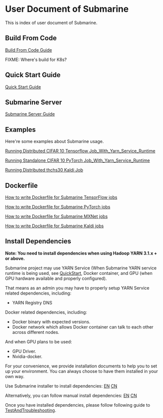 <!--
   Licensed to the Apache Software Foundation (ASF) under one or more
   contributor license agreements.  See the NOTICE file distributed with
   this work for additional information regarding copyright ownership.
   The ASF licenses this file to You under the Apache License, Version 2.0
   (the "License"); you may not use this file except in compliance with
   the License.  You may obtain a copy of the License at
   http://www.apache.org/licenses/LICENSE-2.0
   Unless required by applicable law or agreed to in writing, software
   distributed under the License is distributed on an "AS IS" BASIS,
   WITHOUT WARRANTIES OR CONDITIONS OF ANY KIND, either express or implied.
   See the License for the specific language governing permissions and
   limitations under the License.
-->
# User Document of Submarine

This is index of user document of Submarine.

## Build From Code

[Build From Code Guide](./development/BuildFromCode.md)

FIXME: Where's build for K8s?

## Quick Start Guide

[Quick Start Guide](./helper/QuickStart.md)

## Submarine Server
[Submarine Server Guide](./submarine-server/README.md)

## Examples

Here're some examples about Submarine usage.

[Running Distributed CIFAR 10 Tensorflow Job_With_Yarn_Service_Runtime](helper/RunningDistributedCifar10TFJobsWithYarnService.md)

[Running Standalone CIFAR 10 PyTorch Job_With_Yarn_Service_Runtime](helper/RunningSingleNodeCifar10PTJobsWithYarnService.md)

[Running Distributed thchs30 Kaldi Job](./ecosystem/kaldi/RunningDistributedThchs30KaldiJobs.md)

## Dockerfile

[How to write Dockerfile for Submarine TensorFlow jobs](./helper/WriteDockerfileTF.md)

[How to write Dockerfile for Submarine PyTorch jobs](./helper/WriteDockerfilePT.md)

[How to write Dockerfile for Submarine MXNet jobs](./helper/WriteDockerfileMX.md)

[How to write Dockerfile for Submarine Kaldi jobs](./ecosystem/kaldi/WriteDockerfileKaldi.md)

## Install Dependencies

**Note: You need to install dependencies when using Hadoop YARN 3.1.x + or above.**

Submarine project may use YARN Service (When Submarine YARN service runtime is being used, see [QuickStart](./helper/QuickStart.md), Docker container, and GPU (when GPU hardware available and properly configured).

That means as an admin you may have to properly setup YARN Service related dependencies, including:

- YARN Registry DNS

Docker related dependencies, including:

- Docker binary with expected versions.
- Docker network which allows Docker container can talk to each other across different nodes.

And when GPU plans to be used:

- GPU Driver.
- Nvidia-docker.

For your convenience, we provide installation documents to help you to set up your environment. You can always choose to have them installed in your own way.

Use Submarine installer to install dependencies: [EN](../dev-support/submarine-installer/README.md) [CN](../dev-support/submarine-installer/README-CN.md)

Alternatively, you can follow manual install dependencies: [EN](./helper/InstallationGuide.md) [CN](./helper/InstallationGuideChineseVersion.md)

Once you have installed dependencies, please follow following guide to [TestAndTroubleshooting](./helper/TestAndTroubleshooting.md).

